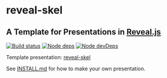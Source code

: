 # reveal-skel
## A Template for Presentations in [Reveal.js](https://github.com/hakimel/reveal.js/)

[![Build status](https://api.travis-ci.com/sermons/reveal-skel.svg)](https://travis-ci.com/github/sermons/reveal-skel)
[![Node deps](https://david-dm.org/sermons/reveal-skel.svg)](https://david-dm.org/sermons/reveal-skel)
[![Node devDeps](https://david-dm.org/sermons/reveal-skel/dev-status.svg)](https://david-dm.org/sermons/reveal-skel?type=dev)

Template presentation: [reveal-skel](https://github.com/sermons/reveal-skel)

See [INSTALL.md](INSTALL.md)
for how to make your own presentation.
